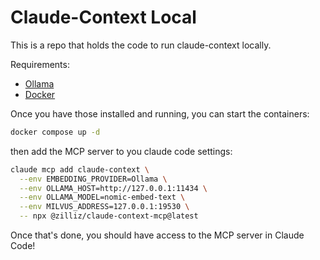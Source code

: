 # Claude-Context Local

This is a repo that holds the code to run claude-context locally.

Requirements:
 - [Ollama](https://ollama.com/download)
 - [Docker](https://www.docker.com/)

Once you have those installed and running, you can start the containers:

```bash
docker compose up -d
```

then add the MCP server to you claude code settings:

```bash
claude mcp add claude-context \
  --env EMBEDDING_PROVIDER=Ollama \
  --env OLLAMA_HOST=http://127.0.0.1:11434 \
  --env OLLAMA_MODEL=nomic-embed-text \
  --env MILVUS_ADDRESS=127.0.0.1:19530 \
  -- npx @zilliz/claude-context-mcp@latest
```

Once that's done, you should have access to the MCP server in Claude Code!